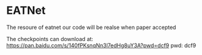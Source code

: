 # EATNet
The resoure of eatnet
our code will be realse when paper accepted     

The checkpoints can download at: https://pan.baidu.com/s/140fPKsnqNn3l7edHg8uY3A?pwd=dcf9 pwd: dcf9 
